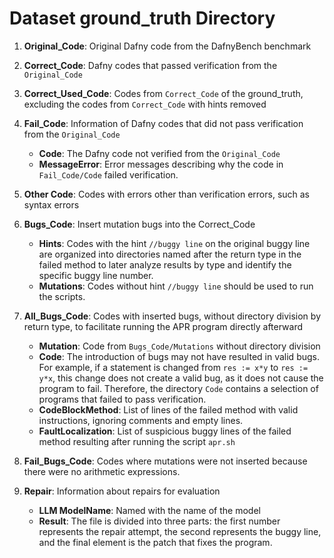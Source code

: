 # Dataset ground_truth Directory

1. **Original_Code**: Original Dafny code from the DafnyBench benchmark
2. **Correct_Code**: Dafny codes that passed verification from the `Original_Code`
3. **Correct_Used_Code**: Codes from `Correct_Code` of the ground_truth, excluding the codes from `Correct_Code` with hints removed
4. **Fail_Code**: Information of Dafny codes that did not pass verification from the `Original_Code`
   
   - **Code**: The Dafny code not verified from the `Original_Code`
   - **MessageError**: Error messages describing why the code in `Fail_Code/Code` failed verification.

5. **Other Code**: Codes with errors other than verification errors, such as syntax errors

6. **Bugs_Code**: Insert mutation bugs into the Correct_Code

   - **Hints**: Codes with the hint `//buggy line` on the original buggy line are organized into directories named after the return type in the failed method to later analyze results by type and identify the specific buggy line number.
   - **Mutations**: Codes without hint `//buggy line` should be used to run the scripts.

7. **All_Bugs_Code**: Codes with inserted bugs, without directory division by return type, to facilitate running the APR program directly afterward
   
   - **Mutation**: Code from `Bugs_Code/Mutations` without directory division
   - **Code**: The introduction of bugs may not have resulted in valid bugs. For example, if a statement is changed from `res := x*y` to `res := y*x`, this change does not create a valid bug, as it does not cause the program to fail. Therefore, the directory `Code` contains a selection of programs that failed to pass verification.
   - **CodeBlockMethod**: List of lines of the failed method with valid instructions, ignoring comments and empty lines.
   - **FaultLocalization**: List of suspicious buggy lines of the failed method resulting after running the script `apr.sh`

8. **Fail_Bugs_Code**: Codes where mutations were not inserted because there were no arithmetic expressions.

9. **Repair**: Information about repairs for evaluation

   - **LLM ModelName**: Named with the name of the model
   - **Result**: The file is divided into three parts: the first number represents the repair attempt, the second represents the buggy line, and the final element is the patch that fixes the program.
